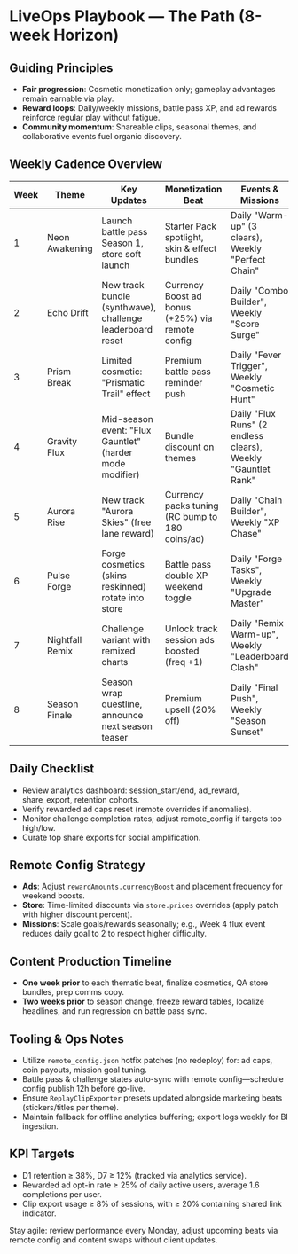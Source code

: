 # LiveOps Playbook — The Path (8-week Horizon)

## Guiding Principles
- **Fair progression**: Cosmetic monetization only; gameplay advantages remain earnable via play.
- **Reward loops**: Daily/weekly missions, battle pass XP, and ad rewards reinforce regular play without fatigue.
- **Community momentum**: Shareable clips, seasonal themes, and collaborative events fuel organic discovery.

## Weekly Cadence Overview
| Week | Theme | Key Updates | Monetization Beat | Events & Missions | Comms & Social |
| ---- | ----- | ----------- | ----------------- | ----------------- | -------------- |
| 1 | Neon Awakening | Launch battle pass Season 1, store soft launch | Starter Pack spotlight, skin & effect bundles | Daily "Warm-up" (3 clears), Weekly "Perfect Chain" | Blog + trailer, share clip contest kickoff |
| 2 | Echo Drift | New track bundle (synthwave), challenge leaderboard reset | Currency Boost ad bonus (+25%) via remote config | Daily "Combo Builder", Weekly "Score Surge" | Social showcase of top clips |
| 3 | Prism Break | Limited cosmetic: "Prismatic Trail" effect | Premium battle pass reminder push | Daily "Fever Trigger", Weekly "Cosmetic Hunt" | Community AMA livestream |
| 4 | Gravity Flux | Mid-season event: "Flux Gauntlet" (harder mode modifier) | Bundle discount on themes | Daily "Flux Runs" (2 endless clears), Weekly "Gauntlet Rank" | Highlight reel of Flux runs |
| 5 | Aurora Rise | New track "Aurora Skies" (free lane reward) | Currency packs tuning (RC bump to 180 coins/ad) | Daily "Chain Builder", Weekly "XP Chase" | Creator partnership sharing presets |
| 6 | Pulse Forge | Forge cosmetics (skins reskinned) rotate into store | Battle pass double XP weekend toggle | Daily "Forge Tasks", Weekly "Upgrade Master" | Spotlight best fan art |
| 7 | Nightfall Remix | Challenge variant with remixed charts | Unlock track session ads boosted (freq +1) | Daily "Remix Warm-up", Weekly "Leaderboard Clash" | Publish remix playlist |
| 8 | Season Finale | Season wrap questline, announce next season teaser | Premium upsell (20% off) | Daily "Final Push", Weekly "Season Sunset" | Season recap video & roadmap |

## Daily Checklist
- Review analytics dashboard: session_start/end, ad_reward, share_export, retention cohorts.
- Verify rewarded ad caps reset (remote overrides if anomalies).
- Monitor challenge completion rates; adjust remote_config if targets too high/low.
- Curate top share exports for social amplification.

## Remote Config Strategy
- **Ads**: Adjust `rewardAmounts.currencyBoost` and placement frequency for weekend boosts.
- **Store**: Time-limited discounts via `store.prices` overrides (apply patch with higher discount percent).
- **Missions**: Scale goals/rewards seasonally; e.g., Week 4 flux event reduces daily goal to 2 to respect higher difficulty.

## Content Production Timeline
- **One week prior** to each thematic beat, finalize cosmetics, QA store bundles, prep comms copy.
- **Two weeks prior** to season change, freeze reward tables, localize headlines, and run regression on battle pass sync.

## Tooling & Ops Notes
- Utilize `remote_config.json` hotfix patches (no redeploy) for: ad caps, coin payouts, mission goal tuning.
- Battle pass & challenge states auto-sync with remote config—schedule config publish 12h before go-live.
- Ensure `ReplayClipExporter` presets updated alongside marketing beats (stickers/titles per theme).
- Maintain fallback for offline analytics buffering; export logs weekly for BI ingestion.

## KPI Targets
- D1 retention ≥ 38%, D7 ≥ 12% (tracked via analytics service).
- Rewarded ad opt-in rate ≥ 25% of daily active users, average 1.6 completions per user.
- Clip export usage ≥ 8% of sessions, with ≥ 20% containing shared link indicator.

Stay agile: review performance every Monday, adjust upcoming beats via remote config and content swaps without client updates.
